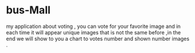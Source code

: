 # bus-Mall

my application about voting ,
you can vote for your favorite image and in each time it will appear unique images that is not the same before  ,in the end we will show to you a chart to  votes number and shown number images .